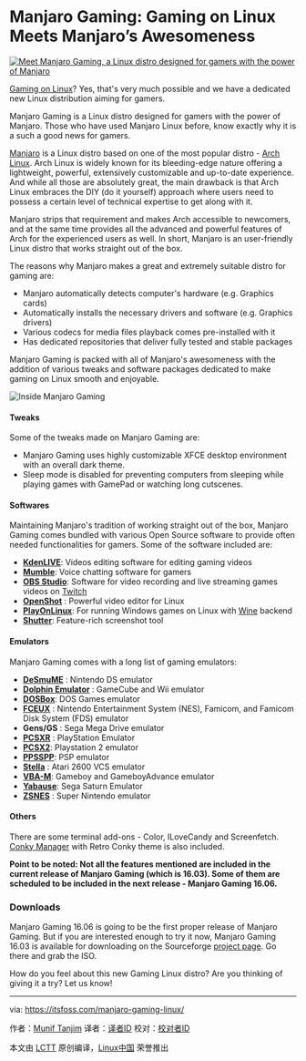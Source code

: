 Manjaro Gaming: Gaming on Linux Meets Manjaro’s Awesomeness
======
[![Meet Manjaro Gaming, a Linux distro designed for gamers with the power of Manjaro][1]][1]

[Gaming on Linux][2]? Yes, that's very much possible and we have a dedicated new Linux distribution aiming for gamers.

Manjaro Gaming is a Linux distro designed for gamers with the power of Manjaro. Those who have used Manjaro Linux before, know exactly why it is a such a good news for gamers.

[Manjaro][3] is a Linux distro based on one of the most popular distro - [Arch Linux][4]. Arch Linux is widely known for its bleeding-edge nature offering a lightweight, powerful, extensively customizable and up-to-date experience. And while all those are absolutely great, the main drawback is that Arch Linux embraces the DIY (do it yourself) approach where users need to possess a certain level of technical expertise to get along with it.

Manjaro strips that requirement and makes Arch accessible to newcomers, and at the same time provides all the advanced and powerful features of Arch for the experienced users as well. In short, Manjaro is an user-friendly Linux distro that works straight out of the box.

The reasons why Manjaro makes a great and extremely suitable distro for gaming are:

  * Manjaro automatically detects computer's hardware (e.g. Graphics cards)
  * Automatically installs the necessary drivers and software (e.g. Graphics drivers)
  * Various codecs for media files playback comes pre-installed with it
  * Has dedicated repositories that deliver fully tested and stable packages



Manjaro Gaming is packed with all of Manjaro's awesomeness with the addition of various tweaks and software packages dedicated to make gaming on Linux smooth and enjoyable.

![Inside Manjaro Gaming][5]

#### Tweaks

Some of the tweaks made on Manjaro Gaming are:

  * Manjaro Gaming uses highly customizable XFCE desktop environment with an overall dark theme.
  * Sleep mode is disabled for preventing computers from sleeping while playing games with GamePad or watching long cutscenes.



#### Softwares

Maintaining Manjaro's tradition of working straight out of the box, Manjaro Gaming comes bundled with various Open Source software to provide often needed functionalities for gamers. Some of the software included are:

  * [**KdenLIVE**][6]: Videos editing software for editing gaming videos
  * [**Mumble**][7]: Voice chatting software for gamers
  * [**OBS Studio**][8]: Software for video recording and live streaming games videos on [Twitch][9]
  * **[OpenShot][10]** : Powerful video editor for Linux
  * [**PlayOnLinux**][11]: For running Windows games on Linux with [Wine][12] backend
  * [**Shutter**][13]: Feature-rich screenshot tool



#### Emulators

Manjaro Gaming comes with a long list of gaming emulators:

  * **[DeSmuME][14]** : Nintendo DS emulator
  * **[Dolphin Emulator][15]** : GameCube and Wii emulator
  * [**DOSBox**][16]: DOS Games emulator
  * **[FCEUX][17]** : Nintendo Entertainment System (NES), Famicom, and Famicom Disk System (FDS) emulator
  * **Gens/GS** : Sega Mega Drive emulator
  * **[PCSXR][18]** : PlayStation Emulator
  * [**PCSX2**][19]: Playstation 2 emulator
  * [**PPSSPP**][20]:  PSP emulator
  * **[Stella][21]** : Atari 2600 VCS emulator
  * [**VBA-M**][22]: Gameboy and GameboyAdvance emulator
  * [**Yabause**][23]: Sega Saturn Emulator
  * **[ZSNES][24]** : Super Nintendo emulator



#### Others

There are some terminal add-ons - Color, ILoveCandy and Screenfetch. [Conky Manager][25] with Retro Conky theme is also included.

**Point to be noted: Not all the features mentioned are included in the current release of Manjaro Gaming (which is 16.03). Some of them are scheduled to be included in the next release - Manjaro Gaming 16.06.**

### Downloads

Manjaro Gaming 16.06 is going to be the first proper release of Manjaro Gaming. But if you are interested enough to try it now, Manjaro Gaming 16.03 is available for downloading on the Sourceforge [project page][26]. Go there and grab the ISO.

How do you feel about this new Gaming Linux distro? Are you thinking of giving it a try? Let us know!

--------------------------------------------------------------------------------

via: https://itsfoss.com/manjaro-gaming-linux/

作者：[Munif Tanjim][a]
译者：[译者ID](https://github.com/译者ID)
校对：[校对者ID](https://github.com/校对者ID)

本文由 [LCTT](https://github.com/LCTT/TranslateProject) 原创编译，[Linux中国](https://linux.cn/) 荣誉推出

[a]: https://itsfoss.com/author/munif/
[1]:https://itsfoss.com/wp-content/uploads/2016/06/Manjaro-Gaming.jpg
[2]:https://itsfoss.com/linux-gaming-guide/
[3]:https://manjaro.github.io/
[4]:https://www.archlinux.org/
[5]:https://itsfoss.com/wp-content/uploads/2016/06/Manjaro-Gaming-Inside-1024x576.png
[6]:https://kdenlive.org/
[7]:https://www.mumble.info
[8]:https://obsproject.com/
[9]:https://www.twitch.tv/
[10]:http://www.openshot.org/
[11]:https://www.playonlinux.com
[12]:https://www.winehq.org/
[13]:http://shutter-project.org/
[14]:http://desmume.org/
[15]:https://dolphin-emu.org
[16]:https://www.dosbox.com/
[17]:http://www.fceux.com/
[18]:https://pcsxr.codeplex.com
[19]:http://pcsx2.net/
[20]:http://www.ppsspp.org/
[21]:http://stella.sourceforge.net/
[22]:http://vba-m.com/
[23]:https://yabause.org/
[24]:http://www.zsnes.com/
[25]:https://itsfoss.com/conky-gui-ubuntu-1304/
[26]:https://sourceforge.net/projects/mgame/
